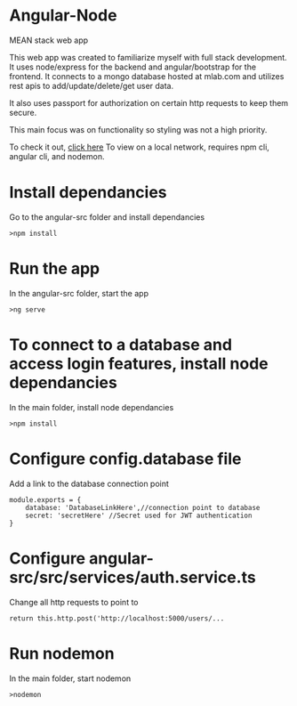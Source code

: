 # Angular-Node
MEAN stack web app


This web app was created to familiarize myself with full stack development. It uses node/express for the backend and angular/bootstrap 
for the frontend. It connects to a mongo database hosted at mlab.com and utilizes rest apis to add/update/delete/get user data.

It also uses passport for authorization on certain http requests to keep them secure.

This main focus was on functionality so styling was not a high priority.

To check it out,  <a href="https://michaelgacek.herokuapp.com/">click here</a>
To view on a local network, requires npm cli, angular cli, and nodemon.

# Install dependancies

Go to the angular-src folder and install dependancies

<pre><code>>npm install</code></pre>

# Run the app

In the angular-src folder, start the app

<pre><code>>ng serve</code></pre>

# To connect to a database and access login features, install node dependancies

In the main folder, install node dependancies

<pre><code>>npm install</code></pre>

# Configure config.database file

Add a link to the database connection point

<pre><code>module.exports = {
    database: 'DatabaseLinkHere',//connection point to database
    secret: 'secretHere' //Secret used for JWT authentication
}</code></pre>

# Configure angular-src/src/services/auth.service.ts

Change all http requests to point to

<pre><code>return this.http.post('http://localhost:5000/users/...</code></pre>

# Run nodemon

In the main folder, start nodemon

<pre><code>>nodemon</code></pre>
